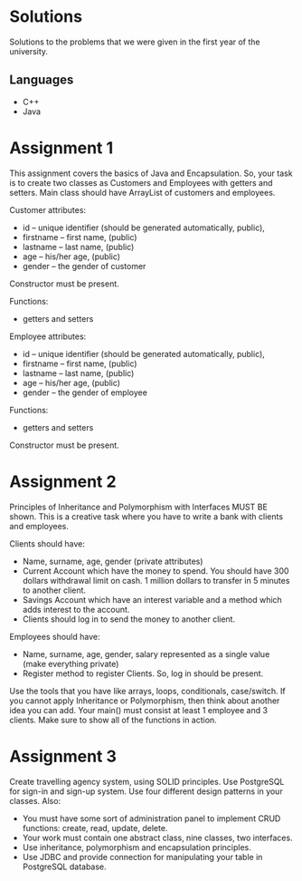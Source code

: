 # Solutions
Solutions to the problems that we were given in the first year of the university.

## Languages
- C++
- Java

# Assignment 1
This assignment covers the basics of Java and Encapsulation. So, your task is to create two classes as Customers and Employees with getters and setters. Main class should have ArrayList of customers and employees.

Customer attributes:
-	id – unique identifier (should be generated automatically, public), 
-	firstname – first name, (public)
-	lastname – last name, (public)
-	age – his/her age, (public)
-	gender – the gender of customer

Constructor must be present.

Functions:
- getters and setters

Employee attributes:
-	id – unique identifier (should be generated automatically, public), 
-	firstname – first name, (public)
-	lastname – last name, (public)
-	age – his/her age, (public)
-	gender – the gender of employee

Functions: 
-	getters and setters

Constructor must be present.

# Assignment 2
Principles of Inheritance and Polymorphism with Interfaces MUST BE shown. This is a creative task where you have to write a bank with clients and employees.

Clients should have:
- Name, surname, age, gender (private attributes)
- Current Account which have the money to spend. You should have 300 dollars withdrawal limit on cash. 1 million dollars to transfer in 5 minutes to another client.
- Savings Account which have an interest variable and a method which adds interest to the account.
- Clients should log in to send the money to another client.

Employees should have:
- Name, surname, age, gender, salary represented as a single value (make everything private)
- Register method to register Clients. So, log in should be present.

Use the tools that you have like arrays, loops, conditionals, case/switch. If you cannot apply Inheritance or Polymorphism, then think about another idea you can add. Your main() must consist at least 1 employee and 3 clients. Make sure to show all of the functions in action.

# Assignment 3
Create travelling agency system, using SOLID principles. Use PostgreSQL for sign-in and sign-up system. Use four different design patterns in your classes. Also:

- You must have some sort of administration panel to implement CRUD functions: create, read, update, delete.
- Your work must contain one abstract class, nine classes, two interfaces.
- Use inheritance, polymorphism and encapsulation principles.
- Use JDBC and provide connection for manipulating your table in PostgreSQL database.
